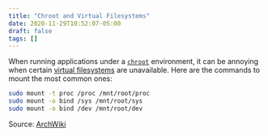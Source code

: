 ```yaml
---
title: "Chroot and Virtual Filesystems"
date: 2020-11-29T10:52:07-05:00
draft: false
tags: []
---
```


When running applications under a [`chroot`](https://en.wikipedia.org/wiki/Chroot) environment, it can be annoying when certain [virtual filesystems](https://opensource.com/article/19/3/virtual-filesystems-linux) are unavailable. Here are the commands to mount the most common ones:

```bash
sudo mount -t proc /proc /mnt/root/proc
sudo mount -o bind /sys /mnt/root/sys
sudo mount -o bind /dev /mnt/root/dev
```

Source: [ArchWiki](https://wiki.archlinux.org/index.php/chroot)

